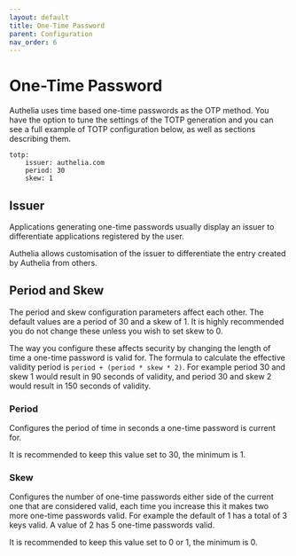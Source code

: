 ```yaml
---
layout: default
title: One-Time Password
parent: Configuration
nav_order: 6
---
```


# One-Time Password

Authelia uses time based one-time passwords as the OTP method. You have 
the option to tune the settings of the TOTP generation and you can see a
full example of TOTP configuration below, as well as sections describing them.

    totp:
        issuer: authelia.com
        period: 30
        skew: 1
        
## Issuer

Applications generating one-time passwords usually display an issuer to
differentiate applications registered by the user.

Authelia allows customisation of the issuer to differentiate the entry created
by Authelia from others.

## Period and Skew

The period and skew configuration parameters affect each other. The default values are
a period of 30 and a skew of 1. It is highly recommended you do not change these unless
you wish to set skew to 0.

The way you configure these affects security by changing the length of time a one-time
password is valid for. The formula to calculate the effective validity period is 
`period + (period * skew * 2)`. For example period 30 and skew 1 would result in 90 
seconds of validity, and period 30 and skew 2 would result in 150 seconds of validity.


### Period

Configures the period of time in seconds a one-time password is current for.

It is recommended to keep this value set to 30, the minimum is 1.
  
### Skew

Configures the number of one-time passwords either side of the current one that are
considered valid, each time you increase this it makes two more one-time passwords valid. 
For example the default of 1 has a total of 3 keys valid. A value of 2 has 5 one-time passwords 
valid.

It is recommended to keep this value set to 0 or 1, the minimum is 0.